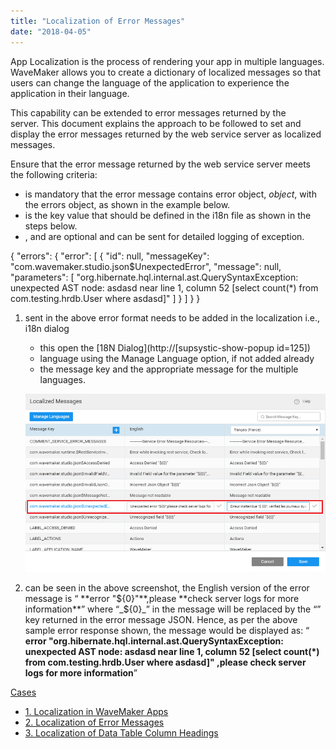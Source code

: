 ```yaml
---
title: "Localization of Error Messages"
date: "2018-04-05"
---
```


App Localization is the process of rendering your app in multiple languages. WaveMaker allows you to create a dictionary of localized messages so that users can change the language of the application to experience the application in their language.

This capability can be extended to error messages returned by the server. This document explains the approach to be followed to set and display the error messages returned by the web service server as localized messages.

Ensure that the error message returned by the web service server meets the following criteria:

- is mandatory that the error message contains error object, _object_, with the errors object, as shown in the example below.
- is the key value that should be defined in the i18n file as shown in the steps below.
- , and are optional and can be sent for detailed logging of exception.

{
  "errors": {
    "error": \[
      {
        "id": null,
        "messageKey": "com.wavemaker.studio.json$UnexpectedError",
        "message": null,
        "parameters": \[
          "org.hibernate.hql.internal.ast.QuerySyntaxException: unexpected AST node: asdasd near line 1, column 52 \[select count(\*) from com.testing.hrdb.User where   asdasd\]"
        \]
      }
    \]
  }
}

1. sent in the above error format needs to be added in the localization i.e., i18n dialog
    
    - this open the [18N Dialog](http://[supsystic-show-popup id=125])
    - language using the Manage Language option, if not added already
    - the message key and the appropriate message for the multiple languages.
    
    [![](../assets/locale_error_msg.png)](../assets/locale_error_msg.png)
2. can be seen in the above screenshot, the English version of the error message is “ **error "${0}"**,please **check server logs for more information**” where “_${0}_” in the message will be replaced by the “” key returned in the error message JSON. Hence, as per the above sample error response shown, the message would be displayed as: “ **error "org.hibernate.hql.internal.ast.QuerySyntaxException: unexpected AST node: asdasd near line 1, column 52 \[select count(\*) from com.testing.hrdb.User where asdasd\]" ,please check server logs for more information**”

[Cases](/learn/app-development/ui-design/use-cases-ui-design/)

- [1\. Localization in WaveMaker Apps](/learn/how-tos/localization-wavemaker-apps/)
- [2\. Localization of Error Messages](#)
- [3\. Localization of Data Table Column Headings](/learn/how-tos/localization-data-table-column-headings/)
